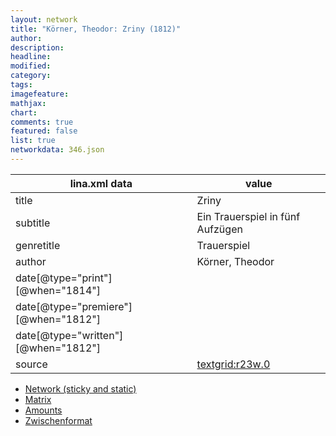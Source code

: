 ```yaml
---
layout: network
title: "Körner, Theodor: Zriny (1812)"
author:
description:
headline:
modified:
category:
tags:
imagefeature: 
mathjax: 
chart: 
comments: true
featured: false
list: true
networkdata: 346.json
---
```

lina.xml data  | value
------------- | -------------
title|Zriny
subtitle|Ein Trauerspiel in fünf Aufzügen
genretitle|Trauerspiel
author|Körner, Theodor
date[@type="print"][@when="1814"]|
date[@type="premiere"][@when="1812"]|
date[@type="written"][@when="1812"]|
source|[textgrid:r23w.0](https://textgridlab.org/1.0/tgcrud-public/rest/textgrid:r23w.0/data)



* [Network (sticky and static)](/network346)
* [Matrix](/matrix346)
* [Amounts](/amounts346)
* [Zwischenformat](/lina346 )
